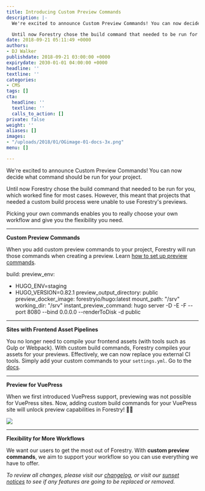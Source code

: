 ```yaml
---
title: Introducing Custom Preview Commands
description: |-
  We're excited to announce Custom Preview Commands! You can now decide what build command should be run for your project.

  Until now Forestry chose the build command that needed to be run for you, which worked fine for most cases. However, this meant that projects that needed a custom build process were unable to use Forestry's previews.
date: 2018-09-21 05:11:49 +0000
authors:
- DJ Walker
publishdate: 2018-09-21 03:00:00 +0000
expirydate: 2030-01-01 04:00:00 +0000
headline: ''
textline: ''
categories:
- CMS
tags: []
cta:
  headline: ''
  textline: ''
  calls_to_action: []
private: false
weight: ''
aliases: []
images:
- "/uploads/2018/01/OGimage-01-docs-3x.png"
menu: []

---
```

We're excited to announce Custom Preview Commands! You can now decide what command should be run for your project.

Until now Forestry chose the build command that needed to be run for you, which worked fine for most cases. However, this meant that projects that needed a custom build process were unable to use Forestry's previews.

Picking your own commands enables you to really choose your own workflow and give you the flexibility you need.

***

**Custom Preview Commands**

When you add custom preview commands to your project, Forestry will run those commands when creating a preview. Learn [how to set up preview commands](/docs/previews/build-commands/).

build:
  preview_env:
  - HUGO_ENV=staging
  - HUGO_VERSION=0.82.1
  preview_output_directory: public
  preview_docker_image: forestryio/hugo:latest
  mount_path: "/srv"
  working_dir: "/srv"
  instant_preview_command: hugo server -D -E -F --port 8080 --bind 0.0.0.0 --renderToDisk
    -d public

***

**Sites with Frontend Asset Pipelines**

You no longer need to compile your frontend assets (with tools such as Gulp or Webpack). With custom build commands, Forestry compiles your assets for your previews. Effectively, we can now replace you external CI tools. Simply add your custom commands to your `settings.yml`. Go to the [docs](/docs/previews/build-commands/).

***

**Preview for VuePress**

When we first introduced VuePress support, previewing was not possible for VuePress sites. Now, adding custom build commands for your VuePress site will unlock preview capabilities in Forestry! 🌲🎉

![](/uploads/2018/09/vuepress-add-preview-1.gif)

***

**Flexibility for More Workflows**

We want our users to get the most out of Forestry. With **custom preview commands**, we aim to support your workflow so you can use everything we have to offer.

_To review all changes, please visit our_ [_changelog_](/docs/changelog/)_, or visit our_ [_sunset notices_](/docs/sunset/) _to see if any features are going to be replaced or removed._
